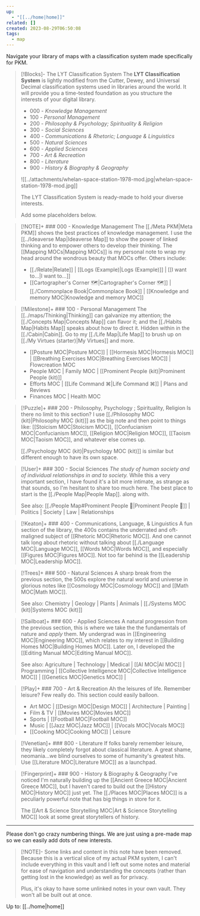 ```yaml
---
up:
  - "[[../home|home]]"
related: []
created: 2023-08-29T06:50:08
tags:
  - map
---
```

Navigate your library of maps with a classification system made specifically for PKM. 

> [!Blocks]- The LYT Classification System
> The **LYT Classification System** is lightly modified from the Cutter, Dewey, and Universal Decimal classification systems used in libraries around the world. It will provide you a time-tested foundation as you structure the interests of your digital library.
> - 000 - *Knowledge Management*
> - 100 - *Personal Management*
> - 200 - *Philosophy & Psychology; Spirituality & Religion*
> - 300 - *Social Sciences*
> - 400 - *Communications & Rhetoric; Language & Linguistics*
> - 500 - *Natural Sciences*
> - 600 - *Applied Sciences*
> - 700 - *Art & Recreation*
> - 800 - *Literature*
> - 900 - *History & Biography & Geography*
> 
> ![[../attachments/whelan-space-station-1978-mod.jpg|whelan-space-station-1978-mod.jpg]]
> 
> The LYT Classification System is ready-made to hold your diverse interests. 
> 
> Add some placeholders below. 

> [!NOTE]+ ### 000 - Knowledge Management
> The [[./Meta PKM|Meta PKM]] shows the best practices of knowledge management. I use the [[../Ideaverse Map|Ideaverse Map]] to show the power of linked thinking and to empower others to develop their thinking. The [[Mapping MOCs|Mapping MOCs]] is my personal note to wrap my head around the wondrous beauty that MOCs offer. Others include:
> 
> - [[./Relate|Relate]] | [[Logs (Example)|Logs (Example)]] | [[I want to...|I want to...]]
> - [[Cartographer's Corner 🗺|Cartographer's Corner 🗺]] | [[./Commonplace Book|Commonplace Book]] | [[Knowledge and memory MOC|Knowledge and memory MOC]]

> [!Milestone]+ ### 100 - Personal Management
> The [[../maps/Thinking|Thinking]] can galvanize my attention; the [[./Concepts Map|Concepts Map]] can flavor it; and the [[./Habits Map|Habits Map]] speaks about how to direct it. Hidden within in the [[./Cabin|Cabin]]. Go to my [[./Life Map|Life Map]] to brush up on [[./My Virtues (starter)|My Virtues]] and more.
> 
> - [[Posture MOC|Posture MOC]] | [[Hormesis MOC|Hormesis MOC]] | [[Breathing Exercises MOC|Breathing Exercises MOC]] | Flowcreation MOC
> - People MOC | Family MOC | [[Prominent People (kit)|Prominent People (kit)]]
> - Efforts MOC | [[Life Command ⌘|Life Command ⌘]] | Plans and Reviews
> - Finances MOC | Health MOC

> [!Puzzle]+ ### 200 - Philosophy, Psychology ; Spirituality, Religion
> Is there no limit to this section? I use [[./Philosophy MOC (kit)|Philosophy MOC (kit)]] as the big note and then point to things like: [[Stoicism MOC|Stoicism MOC]], [[Confucianism MOC|Confucianism MOC]], [[Religion MOC|Religion MOC]], [[Taoism MOC|Taoism MOC]], and whatever else comes up.
> 
> [[./Psychology MOC (kit)|Psychology MOC (kit)]] is similar but different enough to have its own space.

> [!User]+ ### 300 - Social Sciences
> *The study of human society and of individual relationships in and to society.*
> While this a very important section, I have found it's a bit more intimate, as strange as that sounds, so I'm hesitant to share too much here. The best place to start is the [[./People Map|People Map]]. along with.
> 
> See also: [[./People Map#Prominent People 🌋|Prominent People 🌋]] | Politics | Society | Law | Relationships

> [!Keaton]+ ### 400 - Communications, Language, & Linguistics
> A fun section of the library, the 400s contains the underrated and oft-maligned subject of [[Rhetoric MOC|Rhetoric MOC]]. And one cannot talk long about rhetoric without talking about [[./Language MOC|Language MOC]], [[Words MOC|Words MOC]], and especially [[Figures MOC|Figures MOC]]. Not too far behind is the [[Leadership MOC|Leadership MOC]].

> [!Trees]+ ### 500 - Natural Sciences
> A sharp break from the previous section, the 500s explore the natural world and universe in glorious notes like [[Cosmology MOC|Cosmology MOC]] and [[Math MOC|Math MOC]]. 
> 
> See also: Chemistry | Geology | Plants | Animals | [[./Systems MOC (kit)|Systems MOC (kit)]]

> [!Sailboat]+ ### 600 - Applied Sciences
> A natural progression from the previous section, this is where we take the the fundamentals of nature and *apply* them. My undergrad was in [[Engineering MOC|Engineering MOC]], which relates to my interest in [[Building Homes MOC|Building Homes MOC]]. Later on, I developed the [[Editing Manual MOC|Editing Manual MOC]].
> 
> See also: Agriculture | Technology | Medical | [[AI MOC|AI MOC]] | Programming | [[Collective Intelligence MOC|Collective Intelligence MOC]] | [[Genetics MOC|Genetics MOC]] | 

> [!Play]+ ### 700 - Art & Recreation
> Ah the leisures of life. Remember leisure? Few really do. This section could easily balloon. 
> 
> - Art MOC | [[Design MOC|Design MOC]] | Architecture | Painting | 
> - Film & TV | [[Movies MOC|Movies MOC]] 
> - Sports | [[Football MOC|Football MOC]] 
> - Music | [[Jazz MOC|Jazz MOC]] | [[Vocals MOC|Vocals MOC]] 
> - [[Cooking MOC|Cooking MOC]] | Leisure 

> [!Venetian]+ ### 800 - Literature
> If folks barely remember leisure, they likely completely forgot about classical literature. A great shame, neomania…we blind ourselves to some of humanity's greatest hits. Use [[Literature MOC|Literature MOC]] as a launchpad.

> [!Fingerprint]+ ### 900 - History & Biography & Geography
> I've noticed I'm naturally building up the [[Ancient Greece MOC|Ancient Greece MOC]], but I haven't cared to build out the [[History MOC|History MOC]] just yet. The [[./Places MOC|Places MOC]] is a peculiarly powerful note that has big things in store for it.
> 
> The [[Art & Science Storytelling MOC|Art & Science Storytelling MOC]] look at some great storytellers of history. 

---

Please don't go crazy numbering things. We are just using a pre-made map so we can easily add dots of new interests. 

> [!NOTE]- Some links and content in this note have been removed.
> Because this is a vertical slice of my actual PKM system, I can't include everything in this vault and I left out some notes and material for ease of navigation and understanding the concepts (rather than getting lost in the knowledge) as well as for privacy. 
>  
> Plus, it's okay to have some unlinked notes in your own vault. They won't all be built out at once.

Up to: [[../home|home]]